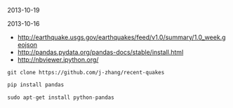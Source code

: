 2013-10-19

2013-10-16

+ http://earthquake.usgs.gov/earthquakes/feed/v1.0/summary/1.0_week.geojson
+ http://pandas.pydata.org/pandas-docs/stable/install.html
+ http://nbviewer.ipython.org/

```git
git clone https://github.com/j-zhang/recent-quakes
```

```python
pip install pandas
```

```python
sudo apt-get install python-pandas
```
